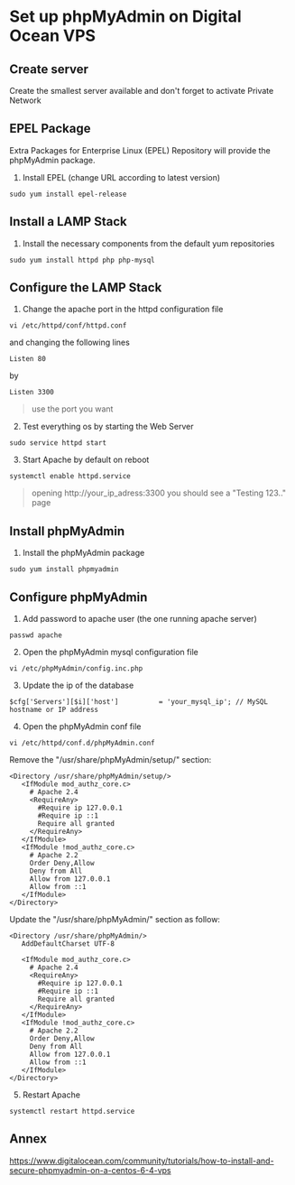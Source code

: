 # Set up phpMyAdmin on Digital Ocean VPS

## Create server

Create the smallest server available and don't forget to activate Private Network

## EPEL Package

Extra Packages for Enterprise Linux (EPEL) Repository will provide the phpMyAdmin package.

1. Install EPEL (change URL according to latest version)
```
sudo yum install epel-release
```

## Install a LAMP Stack

1. Install the necessary components from the default yum repositories
```
sudo yum install httpd php php-mysql
```

## Configure the LAMP Stack

1. Change the apache port in the httpd configuration file
```
vi /etc/httpd/conf/httpd.conf
```
and changing the following lines
```
Listen 80
```
by
```
Listen 3300
```
> use the port you want

2. Test everything os by starting the Web Server
```
sudo service httpd start
```

3. Start Apache by default on reboot
```
systemctl enable httpd.service
```

> opening http://your_ip_adress:3300 you should see a "Testing 123.." page

## Install phpMyAdmin

1. Install the phpMyAdmin package
```
sudo yum install phpmyadmin
```

## Configure phpMyAdmin

1. Add password to apache user (the one running apache server)
```
passwd apache
```

2. Open the phpMyAdmin mysql configuration file
```
vi /etc/phpMyAdmin/config.inc.php
```

3. Update the ip of the database
```
$cfg['Servers'][$i]['host']          = 'your_mysql_ip'; // MySQL hostname or IP address
```

4. Open the phpMyAdmin conf file
```
vi /etc/httpd/conf.d/phpMyAdmin.conf
```
Remove the "/usr/share/phpMyAdmin/setup/" section:
```
<Directory /usr/share/phpMyAdmin/setup/>
   <IfModule mod_authz_core.c>
     # Apache 2.4
     <RequireAny>
       #Require ip 127.0.0.1
       #Require ip ::1
       Require all granted
     </RequireAny>
   </IfModule>
   <IfModule !mod_authz_core.c>
     # Apache 2.2
     Order Deny,Allow
     Deny from All
     Allow from 127.0.0.1
     Allow from ::1
   </IfModule>
</Directory>
```
Update the "/usr/share/phpMyAdmin/" section as follow:
```
<Directory /usr/share/phpMyAdmin/>
   AddDefaultCharset UTF-8

   <IfModule mod_authz_core.c>
     # Apache 2.4
     <RequireAny>
       #Require ip 127.0.0.1
       #Require ip ::1
       Require all granted
     </RequireAny>
   </IfModule>
   <IfModule !mod_authz_core.c>
     # Apache 2.2
     Order Deny,Allow
     Deny from All
     Allow from 127.0.0.1
     Allow from ::1
   </IfModule>
</Directory>
```

5. Restart Apache
```
systemctl restart httpd.service
```

## Annex
https://www.digitalocean.com/community/tutorials/how-to-install-and-secure-phpmyadmin-on-a-centos-6-4-vps
